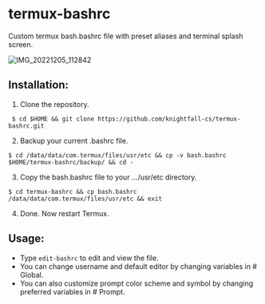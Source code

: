 # termux-bashrc

Custom termux bash.bashrc file with preset aliases and terminal splash screen. 

![IMG_20221205_112842](https://user-images.githubusercontent.com/107336444/205568214-a3ba69e7-a8ea-42e3-947a-59cec226e6ab.jpg)

## Installation:

1. Clone the repository.
```
 $ cd $HOME && git clone https://github.com/knightfall-cs/termux-bashrc.git
```
2. Backup your current .bashrc file.
```
$ cd /data/data/com.termux/files/usr/etc && cp -v bash.bashrc $HOME/termux-bashrc/backup/ && cd -
```
3. Copy the bash.bashrc file to your .../usr/etc directory.
```
$ cd termux-bashrc && cp bash.bashrc /data/data/com.termux/files/usr/etc && exit
```
 4. Done. Now restart Termux.
 
## Usage:

- Type `edit-bashrc` to edit and view the file.
- You can change username and default editor by changing variables in # Global.
- You can also customize prompt color scheme and symbol by changing preferred variables in # Prompt.
